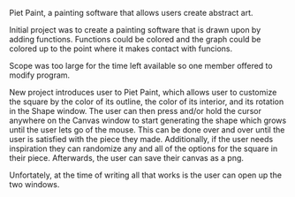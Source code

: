 Piet Paint, a painting software that allows users create abstract art.

Initial project was to create a painting software that is drawn upon by adding functions. 
Functions could be colored and the graph could be colored up to the point where it makes contact with funcions.

Scope was too large for the time left available so one member offered to modify program.

New project introduces user to Piet Paint, which allows user to customize the square by the color of its outline, the color of its interior, and its rotation in the Shape window.
The user can then press and/or hold the cursor anywhere on the Canvas window to start generating the shape which grows until the user lets go of the mouse.
This can be done over and over until the user is satisfied with the piece they made.
Additionally, if the user needs inspiration they can randomize any and all of the options for the square in their piece.
Afterwards, the user can save their canvas as a png.

Unfortately, at the time of writing all that works is the user can open up the two windows.
